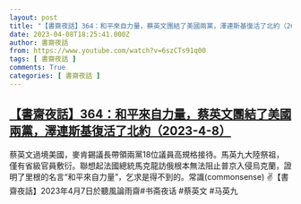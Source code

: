 ```yaml
---
layout: post
title: "【書齋夜話】364：和平來自力量，蔡英文團結了美國兩黨，澤連斯基復活了北約（2023-4-8）"
date: 2023-04-08T18:25:41.000Z
author: 書齋夜話
from: https://www.youtube.com/watch?v=6szCTs91q00
tags: [ 書齋夜話 ]
comments: True
categories: [ 書齋夜話 ]
---
```

<!--1680978341000-->
[【書齋夜話】364：和平來自力量，蔡英文團結了美國兩黨，澤連斯基復活了北約（2023-4-8）](https://www.youtube.com/watch?v=6szCTs91q00)
------

<div>
蔡英文過境美國，麥肯錫議長帶領兩黨18位議員高規格接待。馬英九大陸祭祖，僅有省級官員敷衍。聯想起法國總統馬克龍訪俄根本無法阻止普京入侵烏克蘭，證明了里根的名言“和平來自力量”，乞求是得不到的。常識(commonsense) ✌【書齋夜話】2023年4月7日於聽風論雨齋#书斋夜话 #蔡英文 #马英九
</div>

